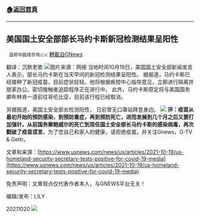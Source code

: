 ###  [:house:返回首頁](https://github.com/ourhimalayas/txt)
---


## 美国国土安全部部长马约卡斯新冠检测结果呈阳性
` 温哥华圆成农场🇨🇦` [轉載自GNews](https://gnews.org/zh-hans/1606325/)

翻译：沉默老歌
![](https://assets.gnews.org/wp-content/uploads/2021/10/下载-6-edited.jpg)图片来源：网络
当地时间10月19日，美国国土安全部新闻发言人表示，部长马约卡斯在当天早间的新冠检测结果呈阳性。
据报道，马约卡斯已经接种了新冠疫苗，目前症状较轻。他将根据疾控中心指导意见，立即进行隔离并居家办公。密切接触者追踪程序正在进行中。
此外，马约卡斯原定将与美国国务卿布林肯一道前往哥伦比亚，目前该行程已经取消。

另据报道，美国土安全部长检测阳性， 日前曾无口罩站拜登身边。
![](https://assets.gnews.org/wp-content/uploads/2021/10/image0-29.jpg)
**评：疫苗从最初开始的预防感染，到预防重症，再到预防死亡，进而发展到几个月之后又要打加强针。从前国务卿鲍威尔的死亡到现任国土安全部长马约卡斯的感染病毒，再次戳破了疫苗谎言**。为了您自己和家人的健康，请拒绝疫苗。并关注Gnews，G-TV & Gettr。

文章和来源：[https://www.usnews.com/news/us/articles/2021-10-19/us-homeland-security-secretary-tests-positive-for-covid-19-media](https://www.usnews.com/news/us/articles/2021-10-19/us-homeland-security-secretary-tests-positive-for-covid-19-media)

免责声明：文章观点仅代表作者本人，与GNEWS平台无关！

编辑/发布：LILY

20211020
![](https://assets.gnews.org/wp-content/uploads/2021/08/WhatsApp-Image-2021-03-19-at-8.52.30-PM.jpeg)
